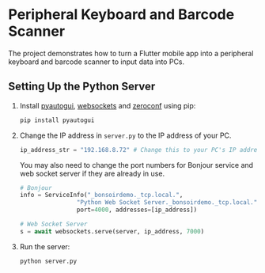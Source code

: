 # Peripheral Keyboard and Barcode Scanner

The project demonstrates how to turn a Flutter mobile app into a peripheral keyboard and barcode scanner to input data into PCs.

## Setting Up the Python Server
1. Install [pyautogui](https://pypi.org/project/PyAutoGUI/), [websockets](https://pypi.org/project/websockets/) and [zeroconf](https://pypi.org/project/zeroconf/) using pip:
    ```bash
    pip install pyautogui
    ```
2. Change the IP address in `server.py` to the IP address of your PC.
    
    ```python
    ip_address_str = "192.168.8.72" # Change this to your PC's IP address
    ```

    You may also need to change the port numbers for Bonjour service and web socket server if they are already in use.
    ```python
    # Bonjour
    info = ServiceInfo("_bonsoirdemo._tcp.local.",
                    "Python Web Socket Server._bonsoirdemo._tcp.local.",
                    port=4000, addresses=[ip_address])

    # Web Socket Server
    s = await websockets.serve(server, ip_address, 7000)
    ```

3. Run the server:
    ```bash
    python server.py
    ```